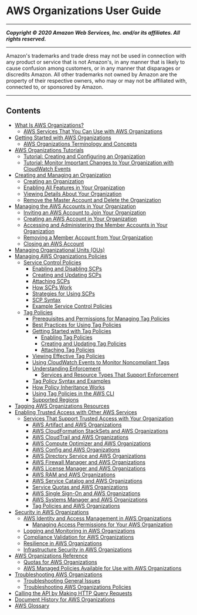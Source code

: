 # AWS Organizations User Guide

-----
*****Copyright &copy; 2020 Amazon Web Services, Inc. and/or its affiliates. All rights reserved.*****

-----
Amazon's trademarks and trade dress may not be used in 
     connection with any product or service that is not Amazon's, 
     in any manner that is likely to cause confusion among customers, 
     or in any manner that disparages or discredits Amazon. All other 
     trademarks not owned by Amazon are the property of their respective
     owners, who may or may not be affiliated with, connected to, or 
     sponsored by Amazon.

-----
## Contents
+ [What Is AWS Organizations?](orgs_introduction.md)
   + [AWS Services That You Can Use with AWS Organizations](orgs_integrated-services-list.md)
+ [Getting Started with AWS Organizations](orgs_getting-started.md)
   + [AWS Organizations Terminology and Concepts](orgs_getting-started_concepts.md)
+ [AWS Organizations Tutorials](orgs_tutorials.md)
   + [Tutorial: Creating and Configuring an Organization](orgs_tutorials_basic.md)
   + [Tutorial: Monitor Important Changes to Your Organization with CloudWatch Events](orgs_tutorials_cwe.md)
+ [Creating and Managing an Organization](orgs_manage_org.md)
   + [Creating an Organization](orgs_manage_create.md)
   + [Enabling All Features in Your Organization](orgs_manage_org_support-all-features.md)
   + [Viewing Details About Your Organization](orgs_manage_org_details.md)
   + [Remove the Master Account and Delete the Organization](orgs_manage_org_delete.md)
+ [Managing the AWS Accounts in Your Organization](orgs_manage_accounts.md)
   + [Inviting an AWS Account to Join Your Organization](orgs_manage_accounts_invites.md)
   + [Creating an AWS Account in Your Organization](orgs_manage_accounts_create.md)
   + [Accessing and Administering the Member Accounts in Your Organization](orgs_manage_accounts_access.md)
   + [Removing a Member Account from Your Organization](orgs_manage_accounts_remove.md)
   + [Closing an AWS Account](orgs_manage_accounts_close.md)
+ [Managing Organizational Units (OUs)](orgs_manage_ous.md)
+ [Managing AWS Organizations Policies](orgs_manage_policies.md)
   + [Service Control Policies](orgs_manage_policies_scp.md)
      + [Enabling and Disabling SCPs](enable-scps.md)
      + [Creating and Updating SCPs](create-policy.md)
      + [Attaching SCPs](attach-scps.md)
      + [How SCPs Work](orgs_manage_policies_about-scps.md)
      + [Strategies for Using SCPs](SCP_strategies.md)
      + [SCP Syntax](orgs_reference_scp-syntax.md)
      + [Example Service Control Policies](orgs_manage_policies_example-scps.md)
   + [Tag Policies](orgs_manage_policies_tag-policies.md)
      + [Prerequisites and Permissions for Managing Tag Policies](orgs_manage_policies_tag-policies-prereqs.md)
      + [Best Practices for Using Tag Policies](orgs_manage_policies_tag-policies-best-practices.md)
      + [Getting Started with Tag Policies](tag-policies-getting-started.md)
         + [Enabling Tag Policies](enable-tag-policies.md)
         + [Creating and Updating Tag Policies](orgs_manage_policies_tag-policies-create.md)
         + [Attaching Tag Policies](attach-tag-policy.md)
      + [Viewing Effective Tag Policies](orgs_manage_policies_tag-policies-effective.md)
      + [Using CloudWatch Events to Monitor Noncompliant Tags](orgs_manage_policies_tag-policies-cwe.md)
      + [Understanding Enforcement](orgs_manage_policies_tag-policies-enforcement.md)
         + [Services and Resource Types That Support Enforcement](orgs_manage_policies_supported-resources-enforcement.md)
      + [Tag Policy Syntax and Examples](orgs_manage_policies_example-tag-policies.md)
      + [How Policy Inheritance Works](orgs_manage_policies-inheritance.md)
      + [Using Tag Policies in the AWS CLI](tag-policy-cli.md)
      + [Supported Regions](tag-policies-regions.md)
+ [Tagging AWS Organizations Resources](orgs_tagging.md)
+ [Enabling Trusted Access with Other AWS Services](orgs_integrate_services.md)
   + [Services That Support Trusted Access with Your Organization](services-that-can-integrate.md)
      + [AWS Artifact and AWS Organizations](services-that-can-integrate-art.md)
      + [AWS CloudFormation StackSets and AWS Organizations](services-that-can-integrate-cloudformation.md)
      + [AWS CloudTrail and AWS Organizations](services-that-can-integrate-ct.md)
      + [AWS Compute Optimizer and AWS Organizations](services-that-can-integrate-compute-optimizer.md)
      + [AWS Config and AWS Organizations](services-that-can-integrate-config.md)
      + [AWS Directory Service and AWS Organizations](services-that-can-integrate-ads.md)
      + [AWS Firewall Manager and AWS Organizations](services-that-can-integrate-fms.md)
      + [AWS License Manager and AWS Organizations](services-that-can-integrate-license-manager.md)
      + [AWS RAM and AWS Organizations](services-that-can-integrate-ram.md)
      + [AWS Service Catalog and AWS Organizations](services-that-can-integrate-service-catalog.md)
      + [Service Quotas and AWS Organizations](services-that-can-integrate-service-quotas.md)
      + [AWS Single Sign-On and AWS Organizations](services-that-can-integrate-peregrine.md)
      + [AWS Systems Manager and AWS Organizations](services-that-can-integrate-systems-manager.md)
      + [Tag Policies and AWS Organizations](orgs_integrate_services-tag-policies.md)
+ [Security in AWS Organizations](security.md)
   + [AWS Identity and Access Management in AWS Organizations](orgs_permissions.md)
      + [Managing Access Permissions for Your AWS Organization](orgs_permissions_overview.md)
   + [Logging and Monitoring in AWS Organizations](orgs_incident-response.md)
   + [Compliance Validation for AWS Organizations](orgs_compliance-validation.md)
   + [Resilience in AWS Organizations](disaster-recovery-resiliency.md)
   + [Infrastructure Security in AWS Organizations](infrastructure-security.md)
+ [AWS Organizations Reference](orgs_reference.md)
   + [Quotas for AWS Organizations](orgs_reference_limits.md)
   + [AWS Managed Policies Available for Use with AWS Organizations](orgs_reference_available-policies.md)
+ [Troubleshooting AWS Organizations](orgs_troubleshoot.md)
   + [Troubleshooting General Issues](orgs_troubleshoot_general.md)
   + [Troubleshooting AWS Organizations Policies](org_troubleshoot_policies.md)
+ [Calling the API by Making HTTP Query Requests](orgs_query-requests.md)
+ [Document History for AWS Organizations](document-history.md)
+ [AWS Glossary](glossary.md)